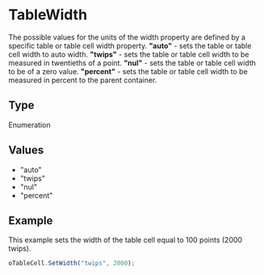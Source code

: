 # TableWidth

The possible values for the units of the width property are defined by a specific table or table cell width property.**"auto"** - sets the table or table cell width to auto width.**"twips"** - sets the table or table cell width to be measured in twentieths of a point.**"nul"** - sets the table or table cell width to be of a zero value.**"percent"** - sets the table or table cell width to be measured in percent to the parent container.

## Type

Enumeration

## Values

- "auto"
- "twips"
- "nul"
- "percent"


## Example

This example sets the width of the table cell equal to 100 points (2000 twips).

```javascript
oTableCell.SetWidth("twips", 2000);
```
